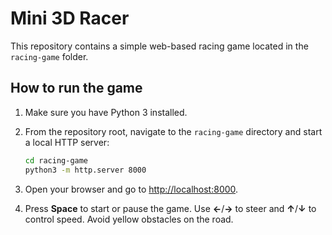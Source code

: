 # Mini 3D Racer

This repository contains a simple web-based racing game located in the `racing-game` folder.

## How to run the game

1. Make sure you have Python 3 installed.
2. From the repository root, navigate to the `racing-game` directory and start a local HTTP server:

   ```bash
   cd racing-game
   python3 -m http.server 8000
   ```

3. Open your browser and go to [http://localhost:8000](http://localhost:8000).
4. Press **Space** to start or pause the game. Use **←**/**→** to steer and **↑**/**↓** to control speed. Avoid yellow obstacles on the road.
